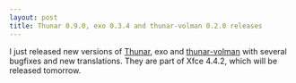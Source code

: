 ```yaml
---
layout: post
title: Thunar 0.9.0, exo 0.3.4 and thunar-volman 0.2.0 releases
---
```


I just released new versions of <a href="http://thunar.xfce.org/">Thunar</a>, exo and <a href="http://foo-projects.org/~benny/projects/thunar-volman/index.html">thunar-volman</a> with several bugfixes and new translations. They are part of Xfce 4.4.2, which will be released tomorrow.
